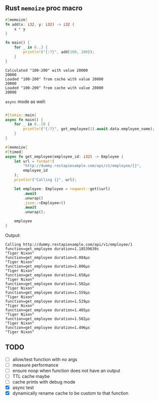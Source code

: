 ## Rust `memoize` proc macro

```rust
#[memoize]
fn add(x: i32, y: i32) -> i32 {
    x * y
}

fn main() {
    for _ in 0..3 {
        println!("{:?}", add(100, 200));
    }
}
```

```
Calculated "100-200" with value 20000
20000
Loaded "100-200" from cache with value 20000
20000
Loaded "100-200" from cache with value 20000
20000
```

`async` mode as well:

```rust

#[tokio::main]
async fn main() {
    for _ in 0..10 {
        println!("{:?}", get_employee(1).await.data.employee_name);
    }
}

#[memoize]
#[timed]
async fn get_employee(employee_id: i32) -> Employee {
    let url = format!(
        "http://dummy.restapiexample.com/api/v1/employee/{}",
        employee_id
    );
    println!("Calling {}", url);

    let employee: Employee = reqwest::get(&url)
        .await
        .unwrap()
        .json::<Employee>()
        .await
        .unwrap();

    employee
}

```

Output:

```
Calling http://dummy.restapiexample.com/api/v1/employee/1
function=get_employee duration=1.18539639s
"Tiger Nixon"
function=get_employee duration=5.084µs
"Tiger Nixon"
function=get_employee duration=2.806µs
"Tiger Nixon"
function=get_employee duration=1.658µs
"Tiger Nixon"
function=get_employee duration=1.502µs
"Tiger Nixon"
function=get_employee duration=1.559µs
"Tiger Nixon"
function=get_employee duration=1.529µs
"Tiger Nixon"
function=get_employee duration=1.485µs
"Tiger Nixon"
function=get_employee duration=1.502µs
"Tiger Nixon"
function=get_employee duration=1.496µs
"Tiger Nixon"
```

## TODO
- [ ] allow/test function with no args
- [ ] measure performance
- [ ] ensure noop when function does not have an output
- [ ] TTL cache maybe
- [ ] cache prints with debug mode
- [x] async test
- [x] dynamically rename cache to be custom to that function